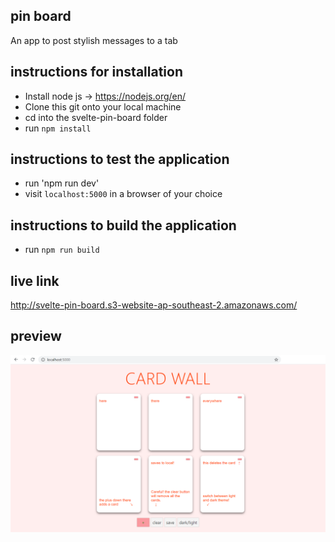 ## pin board
An app to post stylish messages to a tab

## instructions for installation
- Install node js -> https://nodejs.org/en/
- Clone this git onto your local machine
- cd into the svelte-pin-board folder
- run `npm install`

## instructions to test the application
- run 'npm run dev'
- visit `localhost:5000` in a browser of your choice

## instructions to build the application
- run `npm run build`

## live link
http://svelte-pin-board.s3-website-ap-southeast-2.amazonaws.com/

## preview
![preview](docs/preview.png)